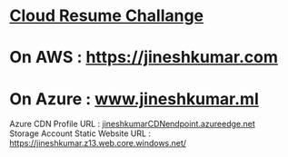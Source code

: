 # [Cloud Resume Challange](https://jineshkumar.com)

# On AWS : https://jineshkumar.com
 
# On Azure : www.jineshkumar.ml  
Azure CDN Profile URL : [jineshkumarCDNendpoint.azureedge.net](https://jineshkumarcdnendpoint.azureedge.net/)  
Storage Account Static Website URL : https://jineshkumar.z13.web.core.windows.net/
